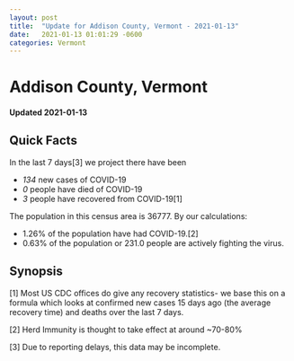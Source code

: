 ```yaml
---
layout: post
title:  "Update for Addison County, Vermont - 2021-01-13"
date:   2021-01-13 01:01:29 -0600
categories: Vermont
---
```


# Addison County, Vermont
#### Updated 2021-01-13

## Quick Facts

In the last 7 days[3] we project there have been
- *134* new cases of COVID-19
- *0* people have died of COVID-19
- *3* people have recovered from COVID-19[1]

The population in this census area is 36777. By our calculations:
- 1.26% of the population have had COVID-19.[2]
- 0.63% of the population or 231.0 people are actively fighting the virus.

## Synopsis




[1] Most US CDC offices do give any recovery statistics- we base this on a formula which looks at confirmed new cases
15 days ago (the average recovery time) and deaths over the last 7 days.

[2] Herd Immunity is thought to take effect at around ~70-80%

[3] Due to reporting delays, this data may be incomplete.
 
    